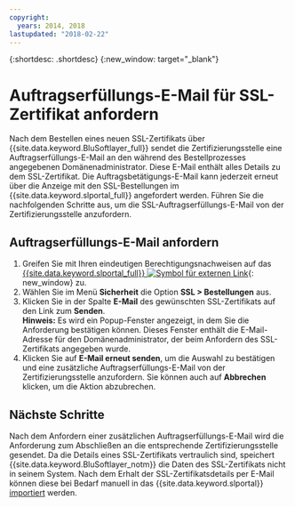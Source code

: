 ```yaml
---
copyright:
  years: 2014, 2018
lastupdated: "2018-02-22"
---
```


{:shortdesc: .shortdesc}
{:new_window: target="_blank"}

# Auftragserfüllungs-E-Mail für SSL-Zertifikat anfordern

Nach dem Bestellen eines neuen SSL-Zertifikats über {{site.data.keyword.BluSoftlayer_full}} sendet die Zertifizierungsstelle eine Auftragserfüllungs-E-Mail an den während des Bestellprozesses angegebenen Domänenadministrator. Diese E-Mail enthält alles Details zu dem SSL-Zertifikat. Die Auftragsbetätigungs-E-Mail kann jederzeit erneut über die Anzeige mit den SSL-Bestellungen im {{site.data.keyword.slportal_full}} angefordert werden. Führen Sie die nachfolgenden Schritte aus, um die SSL-Auftragserfüllungs-E-Mail von der Zertifizierungsstelle anzufordern.

## Auftragserfüllungs-E-Mail anfordern

1. Greifen Sie mit Ihren eindeutigen Berechtigungsnachweisen auf das [{{site.data.keyword.slportal_full}} ![Symbol für externen Link](../../icons/launch-glyph.svg "Symbol für externen Link")](https://control.softlayer.com/){: new_window} zu.
2. Wählen Sie im Menü **Sicherheit** die Option **SSL > Bestellungen** aus.
3. Klicken Sie in der Spalte **E-Mail** des gewünschten SSL-Zertifikats auf den Link zum **Senden**.<br/>**Hinweis:** Es wird ein Popup-Fenster angezeigt, in dem Sie die Anforderung bestätigen können. Dieses Fenster enthält die E-Mail-Adresse für den Domänenadministrator, der beim Anfordern des SSL-Zertifikats angegeben wurde.
4. Klicken Sie auf **E-Mail erneut senden**, um die Auswahl zu bestätigen und eine zusätzliche Auftragserfüllungs-E-Mail von der Zertifizierungsstelle anzufordern.  Sie können auch auf **Abbrechen** klicken, um die Aktion abzubrechen.

## Nächste Schritte

Nach dem Anfordern einer zusätzlichen Auftragserfüllungs-E-Mail wird die Anforderung zum Abschließen an die entsprechende Zertifizierungsstelle gesendet. Da die Details eines SSL-Zertifikats vertraulich sind, speichert {{site.data.keyword.BluSoftlayer_notm}} die Daten des SSL-Zertifikats nicht in seinem System. Nach dem Erhalt der SSL-Zertifikatsdetails per E-Mail können diese bei Bedarf manuell in das {{site.data.keyword.slportal}} [importiert](import-ssl-certificate.html) werden.
